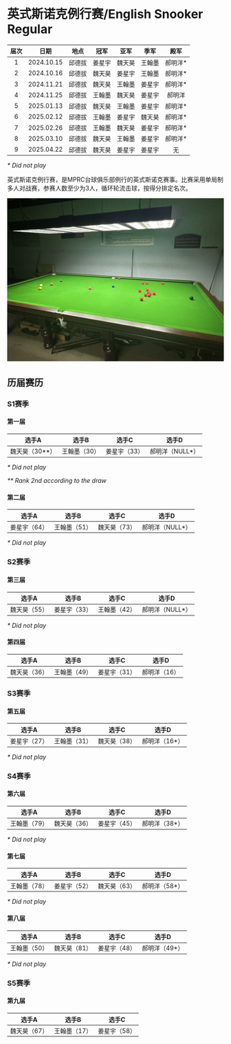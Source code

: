 # 英式斯诺克例行赛/English Snooker Regular

| 届次 | 日期        | 地点   | 冠军   | 亚军   | 季军  | 殿军   |
| :--: | :--------: | :----: | :---: | :----: | :---: | :---: |
| 1    | 2024.10.15 | 邱德拔 | 姜星宇 | 魏天昊 | 王翰墨 | 郝明洋\* |
| 2    | 2024.10.16 | 邱德拔 | 魏天昊 | 姜星宇 | 王翰墨 | 郝明洋\* |
| 3    | 2024.11.21 | 邱德拔 | 魏天昊 | 王翰墨 | 姜星宇 | 郝明洋\* |
| 4    | 2024.11.25 | 邱德拔 | 王翰墨 | 魏天昊 | 姜星宇 | 郝明洋   |
| 5    | 2025.01.13 | 邱德拔 | 魏天昊 | 王翰墨 | 姜星宇 | 郝明洋\* |
| 6    | 2025.02.12 | 邱德拔 | 王翰墨 | 姜星宇 | 魏天昊 | 郝明洋\* |
| 7    | 2025.02.26 | 邱德拔 | 王翰墨 | 魏天昊 | 姜星宇 | 郝明洋\* |
| 8    | 2025.03.10 | 邱德拔 | 魏天昊 | 王翰墨 | 姜星宇 | 郝明洋\* |
| 9    | 2025.04.22 | 邱德拔 | 魏天昊 | 姜星宇 | 姜星宇 | 无      |

*\* Did not play*

英式斯诺克例行赛，是MPRC台球俱乐部例行的英式斯诺克赛事。比赛采用单局制多人对战赛，参赛人数至少为3人，循环轮流击球，按得分排定名次。

![](./img/english_snooker_regular.jpg)

## 历届赛历

### S1赛季

#### 第一届

| 选手A            | 选手B        | 选手C        | 选手D            |
| :--------------: | :----------: | :----------: | :--------------: |
| 魏天昊（30\*\*） | 王翰墨（30） | 姜星宇（33） | 郝明洋（NULL\*） |

*\* Did not play*

*\*\* Rank 2nd according to the draw*

#### 第二届

| 选手A        | 选手B        | 选手C        | 选手D            |
| :----------: | :----------: | :----------: | :--------------: |
| 姜星宇（64） | 王翰墨（51） | 魏天昊（73） | 郝明洋（NULL\*） |

*\* Did not play*

### S2赛季

#### 第三届

| 选手A        | 选手B        | 选手C        | 选手D            |
| :----------: | :----------: | :----------: | :--------------: |
| 魏天昊（55） | 姜星宇（33） | 王翰墨（42） | 郝明洋（NULL\*） |

*\* Did not play*

#### 第四届

| 选手A        | 选手B        | 选手C        | 选手D            |
| :----------: | :----------: | :----------: | :--------------: |
| 魏天昊（36） | 王翰墨（49） | 姜星宇（31） | 郝明洋（16） |

### S3赛季

#### 第五届

| 选手A        | 选手B        | 选手C        | 选手D            |
| :----------: | :----------: | :----------: | :--------------: |
| 姜星宇（27） | 王翰墨（31）  | 魏天昊（38） | 郝明洋（16\*） |

*\* Did not play*

### S4赛季

#### 第六届

| 选手A        | 选手B        | 选手C        | 选手D            |
| :----------: | :----------: | :----------: | :--------------: |
| 王翰墨（79） | 魏天昊（36）  | 姜星宇（45） | 郝明洋（38\*） |

*\* Did not play*

#### 第七届

| 选手A        | 选手B        | 选手C        | 选手D            |
| :----------: | :----------: | :----------: | :--------------: |
| 王翰墨（78） | 姜星宇（52）  | 魏天昊（63） | 郝明洋（58\*） |

*\* Did not play*

#### 第八届

| 选手A        | 选手B        | 选手C        | 选手D            |
| :----------: | :----------: | :----------: | :--------------: |
| 王翰墨（50） | 魏天昊（81）  | 姜星宇（48） | 郝明洋（49\*） |

*\* Did not play*

### S5赛季

#### 第九届

| 选手A        | 选手B        | 选手C        |
| :----------: | :----------: | :----------: |
| 魏天昊（67） | 王翰墨（17）  | 姜星宇（58） |